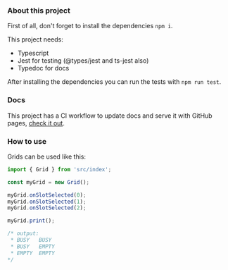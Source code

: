 ### About this project

First of all, don't forget to install the dependencies `npm i`.

This project needs:
 - Typescript
 - Jest for testing (@types/jest and ts-jest also)
 - Typedoc for docs

After installing the dependencies you can run the tests with `npm run test`.

### Docs

This project has a CI workflow to update docs and serve it with GitHub pages,
[check it out](https://izquiratops.github.io/unblur-deliverable/classes/Grid.html).

### How to use

Grids can be used like this:

``` javascript
import { Grid } from 'src/index';

const myGrid = new Grid();

myGrid.onSlotSelected(0);
myGrid.onSlotSelected(1);
myGrid.onSlotSelected(2);

myGrid.print();

/* output:
 * BUSY   BUSY
 * BUSY   EMPTY
 * EMPTY  EMPTY
*/

```
